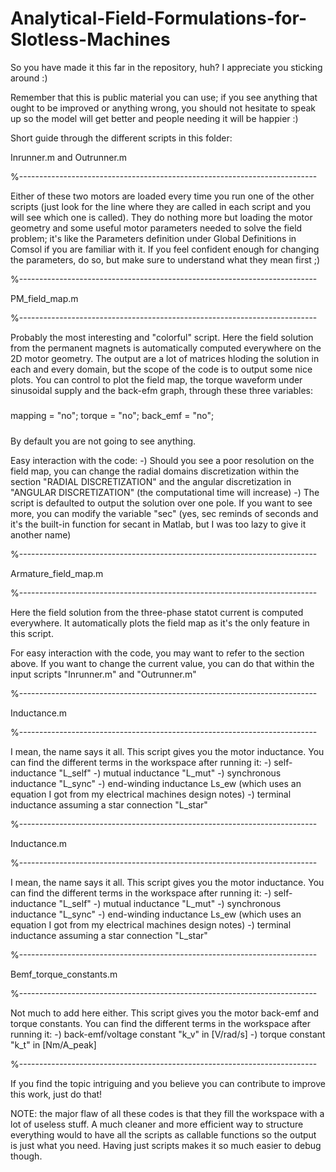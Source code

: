 # Analytical-Field-Formulations-for-Slotless-Machines
So you have made it this far in the repository, huh?
I appreciate you sticking around :)

Remember that this is public material you can use; if you see anything 
that ought to be improved or anything wrong, you should not hesitate to 
speak up so the model will get better and people needing it will be 
happier :)



Short guide through the different scripts in this folder:

Inrunner.m and Outrunner.m

%--------------------------------------------------------------------------

Either of these two motors are loaded every time you run one of the other 
scripts (just look for the line where they are called in each script and 
you will see  which one is called). 
They do nothing more but loading the motor geometry and some useful motor
parameters needed to solve the field problem; it's like the Parameters
definition under Global Definitions in Comsol if you are familiar with it.
If you feel confident enough for changing the parameters, do so, but make 
sure to understand what they mean first ;)

%--------------------------------------------------------------------------

PM_field_map.m

%--------------------------------------------------------------------------

Probably the most interesting and "colorful" script.
Here the field solution from the permanent magnets is automatically 
computed everywhere on the 2D motor geometry. The output are a lot of
matrices hloding the solution in each and every domain, but the scope of 
the code is to output some nice plots. You can control to plot the field 
map, the torque waveform under sinusoidal supply and the back-efm graph, 
through these three variables:
#####
mapping = "no";
torque = "no";
back_emf = "no";
#####
By default you are not going to see anything.

Easy interaction with the code:
-) Should you see a poor resolution on the field map, you can change the 
radial domains discretization within the section "RADIAL DISCRETIZATION" 
and the angular discretization in "ANGULAR DISCRETIZATION" 
(the computational time will increase)
-) The script is defaulted to output the solution over one pole. If you 
want to see more, you can modify the variable "sec" (yes, sec reminds of 
seconds and it's the built-in function for secant in Matlab, but I was too 
lazy to give it another name)

%--------------------------------------------------------------------------

Armature_field_map.m

%--------------------------------------------------------------------------

Here the field solution from the three-phase statot current is computed 
everywhere. It automatically plots the field map as it's the only feature 
in this script.

For easy interaction with the code, you may want to refer to the section 
above. If you want to change the current value, you can do that within the 
input scripts "Inrunner.m" and "Outrunner.m"

%--------------------------------------------------------------------------

Inductance.m

%--------------------------------------------------------------------------

I mean, the name says it all. This script gives you the motor inductance.
You can find the different terms in the workspace after running it:
-) self-inductance "L_self"
-) mutual inductance "L_mut"
-) synchronous inductance "L_sync"
-) end-winding inductance Ls_ew (which uses an equation I got from my 
electrical machines design notes)
-) terminal inductance assuming a star connection "L_star"

%--------------------------------------------------------------------------

Inductance.m

%--------------------------------------------------------------------------

I mean, the name says it all. This script gives you the motor inductance.
You can find the different terms in the workspace after running it:
-) self-inductance "L_self"
-) mutual inductance "L_mut"
-) synchronous inductance "L_sync"
-) end-winding inductance Ls_ew (which uses an equation I got from my 
electrical machines design notes)
-) terminal inductance assuming a star connection "L_star"

%--------------------------------------------------------------------------

Bemf_torque_constants.m

%--------------------------------------------------------------------------

Not much to add here either. This script gives you the motor back-emf and 
torque constants.
You can find the different terms in the workspace after running it:
-) back-emf/voltage constant "k_v" in [V/rad/s]
-) torque constant "k_t" in [Nm/A_peak]

%--------------------------------------------------------------------------

If you find the topic intriguing and you believe you can contribute to 
improve this work, just do that!

NOTE: 
the major flaw of all these codes is that they fill the workspace with a 
lot of useless stuff. A much cleaner and more efficient way to structure 
everything would to have all the scripts as callable functions so the 
output is just what you  need. Having just scripts makes it so much easier 
to debug though.
